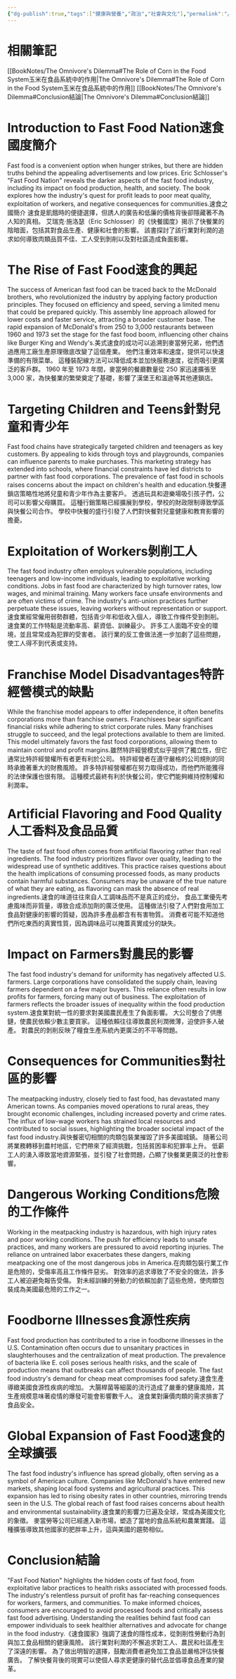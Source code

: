 ```yaml
---
{"dg-publish":true,"tags":["健康與營養","政治","社會與文化"],"permalink":"/book-notes/fast-food-nation/","dgPassFrontmatter":true,"created":"2024-11-24T10:41:53.321+08:00","updated":"2024-11-28T13:07:31.189+08:00"}
---
```


# 相關筆記
[[BookNotes/The Omnivore's Dilemma#The Role of Corn in the Food System玉米在食品系統中的作用\|The Omnivore's Dilemma#The Role of Corn in the Food System玉米在食品系統中的作用]]
[[BookNotes/The Omnivore's Dilemma#Conclusion結論\|The Omnivore's Dilemma#Conclusion結論]]
# Introduction to Fast Food Nation速食國度簡介

Fast food is a convenient option when hunger strikes, but there are hidden truths behind the appealing advertisements and low prices. Eric Schlosser's "Fast Food Nation" reveals the darker aspects of the fast food industry, including its impact on food production, health, and society. The book explores how the industry's quest for profit leads to poor meat quality, exploitation of workers, and negative consequences for communities.速食之國簡介 速食是飢餓時的便捷選擇，但誘人的廣告和低廉的價格背後卻隱藏著不為人知的真相。 艾瑞克‧施洛瑟（Eric Schlosser）的《快餐國度》揭示了快餐業的陰暗面，包括其對食品生產、健康和社會的影響。 該書探討了該行業對利潤的追求如何導致肉類品質不佳、工人受到剝削以及對社區造成負面影響。

# The Rise of Fast Food速食的興起

The success of American fast food can be traced back to the McDonald brothers, who revolutionized the industry by applying factory production principles. They focused on efficiency and speed, serving a limited menu that could be prepared quickly. This assembly line approach allowed for lower costs and faster service, attracting a broader customer base. The rapid expansion of McDonald's from 250 to 3,000 restaurants between 1960 and 1973 set the stage for the fast food boom, influencing other chains like Burger King and Wendy's.美式速食的成功可以追溯到麥當勞兄弟，他們透過應用工廠生產原理徹底改變了這個產業。 他們注重效率和速度，提供可以快速準備的有限菜單。 這種裝配線方法可以降低成本並加快服務速度，從而吸引更廣泛的客戶群。 1960 年至 1973 年間，麥當勞的餐廳數量從 250 家迅速擴張至 3,000 家，為快餐業的繁榮奠定了基礎，影響了漢堡王和溫迪等其他連鎖店。

# Targeting Children and Teens針對兒童和青少年

Fast food chains have strategically targeted children and teenagers as key customers. By appealing to kids through toys and playgrounds, companies can influence parents to make purchases. This marketing strategy has extended into schools, where financial constraints have led districts to partner with fast food corporations. The prevalence of fast food in schools raises concerns about the impact on children's health and education.快餐連鎖店策略性地將兒童和青少年作為主要客戶。 透過玩具和遊樂場吸引孩子們，公司可以影響父母購買。 這種行銷策略已經擴展到學校，學校的財政限制導致學區與快餐公司合作。 學校中快餐的盛行引發了人們對快餐對兒童健康和教育影響的擔憂。

# Exploitation of Workers剝削工人

The fast food industry often employs vulnerable populations, including teenagers and low-income individuals, leading to exploitative working conditions. Jobs in fast food are characterized by high turnover rates, low wages, and minimal training. Many workers face unsafe environments and are often victims of crime. The industry's anti-union practices further perpetuate these issues, leaving workers without representation or support.速食業經常僱用弱勢群體，包括青少年和低收入個人，導致工作條件受到剝削。 速食業的工作特點是流動率高、薪資低、訓練最少。 許多工人面臨不安全的環境，並且常常成為犯罪的受害者。 該行業的反工會做法進一步加劇了這些問題，使工人得不到代表或支持。

# Franchise Model Disadvantages特許經營模式的缺點

While the franchise model appears to offer independence, it often benefits corporations more than franchise owners. Franchisees bear significant financial risks while adhering to strict corporate rules. Many franchises struggle to succeed, and the legal protections available to them are limited. This model ultimately favors the fast food corporations, allowing them to maintain control and profit margins.雖然特許經營模式似乎提供了獨立性，但它通常比特許經營權所有者更有利於公司。 特許經營者在遵守嚴格的公司規則的同時承擔著重大的財務風險。 許多特許經營權都在努力取得成功，而他們所能獲得的法律保護也很有限。 這種模式最終有利於快餐公司，使它們能夠維持控制權和利潤率。

# Artificial Flavoring and Food Quality人工香料及食品品質

The taste of fast food often comes from artificial flavoring rather than real ingredients. The food industry prioritizes flavor over quality, leading to the widespread use of synthetic additives. This practice raises questions about the health implications of consuming processed foods, as many products contain harmful substances. Consumers may be unaware of the true nature of what they are eating, as flavoring can mask the absence of real ingredients.速食的味道往往來自人工調味品而不是真正的成分。 食品工業優先考慮風味而非質量，導致合成添加劑的廣泛使用。 這種做法引發了人們對食用加工食品對健康的影響的質疑，因為許多產品都含有有害物質。 消費者可能不知道他們所吃東西的真實性質，因為調味品可以掩蓋真實成分的缺失。

# Impact on Farmers對農民的影響

The fast food industry's demand for uniformity has negatively affected U.S. farmers. Large corporations have consolidated the supply chain, leaving farmers dependent on a few major buyers. This reliance often results in low profits for farmers, forcing many out of business. The exploitation of farmers reflects the broader issues of inequality within the food production system.速食業對統一性的要求對美國農民產生了負面影響。 大公司整合了供應鏈，使農民依賴少數主要買家。 這種依賴往往導致農民利潤微薄，迫使許多人破產。 對農民的剝削反映了糧食生產系統內更廣泛的不平等問題。

# Consequences for Communities對社區的影響

The meatpacking industry, closely tied to fast food, has devastated many American towns. As companies moved operations to rural areas, they brought economic challenges, including increased poverty and crime rates. The influx of low-wage workers has strained local resources and contributed to social issues, highlighting the broader societal impact of the fast food industry.與快餐密切相關的肉類包裝業摧毀了許多美國城鎮。 隨著公司將業務轉移到農村地區，它們帶來了經濟挑戰，包括貧困率和犯罪率上升。 低薪工人的湧入導致當地資源緊張，並引發了社會問題，凸顯了快餐業更廣泛的社會影響。

# Dangerous Working Conditions危險的工作條件

Working in the meatpacking industry is hazardous, with high injury rates and poor working conditions. The push for efficiency leads to unsafe practices, and many workers are pressured to avoid reporting injuries. The reliance on untrained labor exacerbates these dangers, making meatpacking one of the most dangerous jobs in America.在肉類包裝行業工作是危險的，受傷率高且工作條件惡劣。 對效率的追求導致了不安全的做法，許多工人被迫避免報告受傷。 對未經訓練的勞動力的依賴加劇了這些危險，使肉類包裝成為美國最危險的工作之一。

# Foodborne Illnesses食源性疾病

Fast food production has contributed to a rise in foodborne illnesses in the U.S. Contamination often occurs due to unsanitary practices in slaughterhouses and the centralization of meat production. The prevalence of bacteria like E. coli poses serious health risks, and the scale of production means that outbreaks can affect thousands of people. The fast food industry's demand for cheap meat compromises food safety.速食生產導緻美國食源性疾病的增加。 大腸桿菌等細菌的流行造成了嚴重的健康風險，其生產規模意味著疫情的爆發可能會影響數千人。 速食業對廉價肉類的需求損害了食品安全。

# Global Expansion of Fast Food速食的全球擴張

The fast food industry's influence has spread globally, often serving as a symbol of American culture. Companies like McDonald's have entered new markets, shaping local food systems and agricultural practices. This expansion has led to rising obesity rates in other countries, mirroring trends seen in the U.S. The global reach of fast food raises concerns about health and environmental sustainability.速食業的影響力已遍及全球，常成為美國文化的象徵。 麥當勞等公司已經進入新市場，塑造了當地的食品系統和農業實踐。 這種擴張導致其他國家的肥胖率上升，這與美國的趨勢相似。

# Conclusion結論

"Fast Food Nation" highlights the hidden costs of fast food, from exploitative labor practices to health risks associated with processed foods. The industry's relentless pursuit of profit has far-reaching consequences for workers, farmers, and communities. To make informed choices, consumers are encouraged to avoid processed foods and critically assess fast food advertising. Understanding the realities behind fast food can empower individuals to seek healthier alternatives and advocate for change in the food industry.《速食國家》強調了速食的隱性成本，從剝削性勞動行為到與加工食品相關的健康風險。 該行業對利潤的不懈追求對工人、農民和社區產生了深遠的影響。 為了做出明智的選擇，鼓勵消費者避免加工食品並嚴格評估快餐廣告。 了解快餐背後的現實可以使個人尋求更健康的替代品並倡導食品產業的變革。